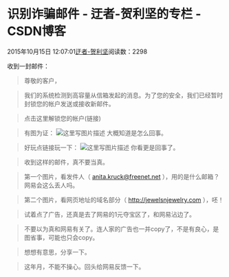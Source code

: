 
# 识别诈骗邮件 - 迂者-贺利坚的专栏 - CSDN博客

2015年10月15日 12:07:01[迂者-贺利坚](https://me.csdn.net/sxhelijian)阅读数：2298


收到一封邮件：
> 尊敬的客户，

> 我们的系统检测到高容量从信箱发起的消息。为了您的安全，我们已经暂时封锁您的帐户发送或接收新邮件。

> 点击这里解锁您的帐户(链接)

> 有图为证：
![这里写图片描述](https://img-blog.csdn.net/20151015115402297)
> 大概知道是怎么回事。

> 好玩点链接玩一下：
![这里写图片描述](https://img-blog.csdn.net/20151015115706895)
> 你看更是回事了。

> 收到这样的邮件，真不要当真。

> 第一个图片，看发件人（
> anita.kruck@freenet.net
> ），用的是什么邮箱？网易会这么丢人吗。

> 第二个图片，看网页地址的域名部分（
> http://jewelsnjewelry.com
> ），呸！

> 试着点了广告，还真是去了网易的1元夺宝区了，和网易沾边了。

> 不要以为真和网易有关了。连人家的广告也一并copy了，不是有良心，是图省事，可能也只会copy。

> 想想有意思，分享一下。

> 这年月，不能不操心。回头给网易反馈一下。


